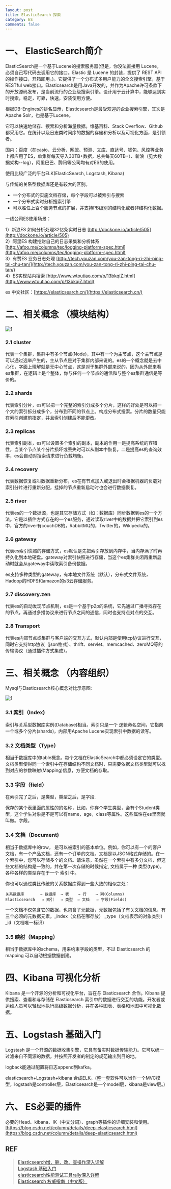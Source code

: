 ```yaml
---
layout: post
title: ElasticSearch 探索
category: ES
comments: false
---
```


# 一、 ElasticSearch简介

ElasticSearch是一个基于Lucene的搜索服务器(但是，你没法直接用 Lucene，必须自己写代码去调用它的接口。Elastic 是 Lucene 的封装，提供了 REST API 的操作接口，开箱即用。)。它提供了一个分布式多用户能力的全文搜索引擎，基于RESTful web接口。Elasticsearch是用Java开发的，并作为Apache许可条款下的开放源码发布，是当前流行的企业级搜索引擎。设计用于云计算中，能够达到实时搜索，稳定，可靠，快速，安装使用方便。

根据DB-Engines的排名显示，Elasticsearch是最受欢迎的企业搜索引擎，其次是Apache Solr，也是基于Lucene。

它可以快速地储存、搜索和分析海量数据。维基百科、Stack Overflow、Github 都采用它。在统计以及日志类时间序的数据的存储和分析以及可视化方面，是引领者。

国内：百度（在casio、云分析、网盟、预测、文库、直达号、钱包、风控等业务上都应用了ES，单集群每天导入30TB+数据，总共每天60TB+）、新浪（见大数据架构--log），阿里巴巴、腾讯等公司均有对ES的使用。

使用比较广泛的平台ELK(ElasticSearch, Logstash, Kibana)

与传统的关系型数据库还是有较大的区别。

- 一个分布式的实施文档存储，每个字段可以被索引与搜索
- 一个分布式实时分析搜索引擎
- 可以胜任上百个服务节点的扩展，并支持PB级别的结构化或者非结构化数据。

一线公司ES使用场景：

1）新浪ES 如何分析处理32亿条实时日志 [http://dockone.io/article/505](http://dockone.io/article/505)  
2）阿里ES 构建挖财自己的日志采集和分析体系 [http://afoo.me/columns/tec/logging-platform-spec.html](http://afoo.me/columns/tec/logging-platform-spec.html)   
3）有赞ES 业务日志处理 [http://tech.youzan.com/you-zan-tong-ri-zhi-ping-tai-chu-tan/](http://tech.youzan.com/you-zan-tong-ri-zhi-ping-tai-chu-tan/)   
4）ES实现站内搜索 [http://www.wtoutiao.com/p/13bkqiZ.html](http://www.wtoutiao.com/p/13bkqiZ.html)  

es 中文社区：[https://elasticsearch.cn/](https://elasticsearch.cn/)

# 二、相关概念 （模块结构）

![1](/images/201809/es-structure.png "模块结构")

### 2.1 cluster

代表一个集群，集群中有多个节点(Node)，其中有一个为主节点，这个主节点是可以通过选举产生的，主从节点是对于集群内部来说的。es的一个概念就是去中心化，字面上理解就是无中心节点，这是对于集群外部来说的，因为从外部来看es集群，在逻辑上是个整体，你与任何一个节点的通信和与整个es集群通信是等价的。

### 2.2 shards

代表索引分片，es可以把一个完整的索引分成多个分片，这样的好处是可以把一个大的索引拆分成多个，分布到不同的节点上。构成分布式搜索。分片的数量只能在索引创建前指定，并且索引创建后不能更改。

### 2.3 replicas

代表索引副本，es可以设置多个索引的副本，副本的作用一是提高系统的容错性，当某个节点某个分片损坏或丢失时可以从副本中恢复。二是提高es的查询效率，es会自动对搜索请求进行负载均衡。

### 2.4 recovery

代表数据恢复或叫数据重新分布，es在有节点加入或退出时会根据机器的负载对索引分片进行重新分配，挂掉的节点重新启动时也会进行数据恢复。

### 2.5 river

代表es的一个数据源，也是其它存储方式（如：数据库）同步数据到es的一个方法。它是以插件方式存在的一个es服务，通过读取river中的数据并把它索引到es中，官方的river有couchDB的，RabbitMQ的，Twitter的，Wikipedia的。

### 2.6 gateway

代表es索引快照的存储方式，es默认是先把索引存放到内存中，当内存满了时再持久化到本地硬盘。gateway对索引快照进行存储，当这个es集群关闭再重新启动时就会从gateway中读取索引备份数据。

es支持多种类型的gateway，有本地文件系统（默认），分布式文件系统，Hadoop的HDFS和amazon的s3云存储服务。

### 2.7 discovery.zen
代表es的自动发现节点机制，es是一个基于p2p的系统，它先通过广播寻找存在的节点，再通过多播协议来进行节点之间的通信，同时也支持点对点的交互。

### 2.8 Transport

代表es内部节点或集群与客户端的交互方式，默认内部是使用tcp协议进行交互，同时它支持http协议（json格式）、thrift、servlet、memcached、zeroMQ等的传输协议（通过插件方式集成）。

# 三、相关概念 （内容组织）

Mysql与Elasticsearch核心概念对比示意图:

![1](/images/201809/es-term-mapping.jpg "es-term-mapping")

### 3.1 索引（Index)

索引与关系型数据库实例(Database)相当。索引只是一个 逻辑命名空间，它指向一个或多个分片(shards)，内部用Apache Lucene实现索引中数据的读写。

### 3.2 文档类型（Type）

相当于数据库中的table概念。每个文档在ElasticSearch中都必须设定它的类型。文档类型使得同一个索引中在存储结构不同文档时，只需要依据文档类型就可以找到对应的参数映射(Mapping)信息，方便文档的存取。

### 3.3 字段（field）

在索引完了之后，是类型，类型之后，是字段.

保存的某个表里面的属性的的名称，比如，你存个学生类型，会有个Student类型，这个学生对象是不是可以有name，age，class等属性。这些属性在es里面就叫做。字段。

### 3.4 文档（Document)

相当于数据库中的row， 是可以被索引的基本单位。例如，你可以有一个的客户文档，有一个产品文档，还有一个订单的文档。文档是以JSON格式存储的。在一个索引中，您可以存储多个的文档。请注意，虽然在一个索引中有多分文档，但这些文档的结构是一致的，并在第一次存储的时候指定, 文档属于一种 类型(type)，各种各样的类型存在于一个 索引 中。

你也可以通过类比传统的关系数据库得到一些大致的相似之处：

    关系数据库       ⇒ 数据库  ⇒ 表    ⇒ 行    ⇒ 列(Columns)
    Elasticsearch   ⇒ 索引   ⇒ 类型  ⇒ 文档   ⇒ 字段(Fields)


一个文档不仅包含它的数据，也包含了元数据，元数据包括了有关文档的信息，有三个必须的元数据元素。\_index（文档在哪存放） \_type（文档表示的对象类别） \_id（文档唯一标识）

### 3.5 映射（Mapping）

相当于数据库中的schema，用来约束字段的类型，不过 Elasticsearch 的 mapping 可以自动根据数据创建。

# 四、Kibana 可视化分析

Kibana 是一个开源的分析和可视化平台，旨在与 Elasticsearch 合作。Kibana 提供搜索、查看和与存储在 Elasticsearch 索引中的数据进行交互的功能。开发者或运维人员可以轻松地执行高级数据分析，并在各种图表、表格和地图中可视化数据。

# 五、Logstash 基础入门

Logstash 是一个开源的数据收集引擎，它具有备实时数据传输能力。它可以统一过滤来自不同源的数据，并按照开发者的制定的规范输出到目的地。

logback能通过配置将日志append到kafka。

elasticsearch+Logstash+kibana 合成ELK。(整一套软件可以当作一个MVC模型，logstash是controller层，Elasticsearch是一个model层，kibana是view层。)

# 六、 ES必要的插件

必要的Head、kibana、IK（中文分词）、graph等插件的详细安装和使用。 [https://blog.csdn.net/column/details/deep-elasticsearch.html](https://blog.csdn.net/column/details/deep-elasticsearch.html)

## REF

> [Elasticsearch增、删、改、查操作深入详解](https://blog.csdn.net/laoyang360/article/details/51931981?utm_source=blogxgwz2)  
> [Logstash 基础入门](https://www.extlight.com/2017/10/30/Logstash-%E5%9F%BA%E7%A1%80%E5%85%A5%E9%97%A8/)  
> [elasticsearch性能测试工具rally深入详解](https://blog.csdn.net/laoyang360/article/details/52155481)  
> [Elasticsearch 权威指南（中文版）](https://es.xiaoleilu.com/)


